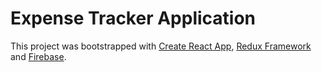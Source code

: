 # Expense Tracker Application

This project was bootstrapped with [Create React App](https://github.com/facebook/create-react-app), [Redux Framework](https://github.com/ReduxFramework/Redux-Framework) and [Firebase](https://firebase.google.com/).
